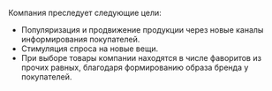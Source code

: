 Компания преследует следующие цели:
*   Популяризация и продвижение продукции через новые каналы информирования покупателей.
*   Стимуляция спроса на новые вещи.
*   При выборе товары компании находятся в числе фаворитов из прочих равных, благодаря формированию образа бренда у покупателей.
